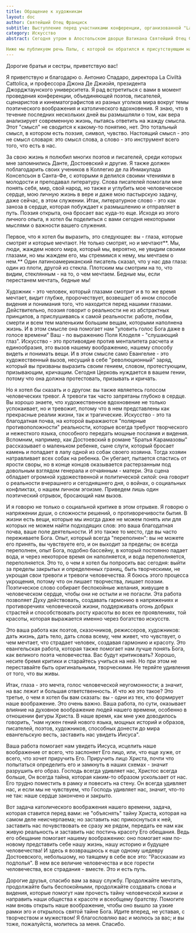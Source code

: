 ```yaml
---
title: Обращение к художникам
layout: doc
author: Святейший Отец Франциск
subtitle: Выступление перед участниками конференции, организованной "La Civiltà Cattolica" совместно с Джорджтаунским университетом, 27.05.2023
category: Искусство
abstract: Сегодня утром в Апостольском дворце Ватикана Святейший Отец Франциск принял в аудиенции участников конференции "Глобальная эстетика католического воображения", организованной "La Civiltà Cattolica" совместно с Джорджтаунским университетом.

Ниже мы публикуем речь Папы, с которой он обратился к присутствующим на встрече
---
```


Дорогие братья и сестры, приветствую вас!

Я приветствую и благодарю о. Антонио Спадаро, директора La Civiltà Cattolica, и профессора Джона Де Джиойя, президента Джорджтаунского университета. Я рад встретиться с вами в момент проведения конференции, объединяющей поэтов, писателей, сценаристов и кинематографистов из разных уголков мира вокруг темы поэтического воображения и католического вдохновения. Я знаю, что в течение последних нескольких дней вы размышляли о том, как вера анализирует современную жизнь, пытаясь ответить на жажду смысла. Этот "смысл" не сводится к какому-то понятию, нет. Это тотальный смысл, в котором есть поэзия, символ, чувство. Настоящий смысл - это не смысл словаря: это смысл слова, а слово - это инструмент всего того, что есть в нас.

За свою жизнь я полюбил многих поэтов и писателей, среди которых мне запомнились Данте, Достоевский и другие. Я также должен поблагодарить своих учеников в Коллегио де ла Инмакулада Консепсьон в Санта-Фе, с которыми я делился своими чтениями в молодости и преподавал литературу. Слова писателей помогали мне понять себя, мир, свой народ, но также и углубить мое человеческое сердце, мою личную жизнь в вере и даже мою пастырскую задачу, даже сейчас, в этом служении. Итак, литературное слово - это как заноза в сердце, которая побуждает к размышлению и отправляет в путь. Поэзия открыта, она бросает вас куда-то еще. Исходя из этого личного опыта, я хотел бы поделиться с вами сегодня некоторыми мыслями о важности вашего служения.

Первое, что я хотел бы выразить, это следующее: вы - глаза, которые смотрят и которые мечтают. Не только смотрят, но и мечтают**. Мы, люди, жаждем нового мира, который мы, вероятно, не увидим своими глазами, но мы жаждем его, мы стремимся к нему, мы мечтаем о нем.** Один латиноамериканский писатель сказал, что у нас два глаза: один из плоти, другой из стекла. Плотским мы смотрим на то, что видим, стеклянным - на то, о чем мечтаем. Бедные мы, если перестанем мечтать, бедные мы!

Художник - это человек, который глазами смотрит и в то же время мечтает, видит глубже, пророчествует, возвещает об ином способе видения и понимания того, что находится перед нашими глазами. Действительно, поэзия говорит о реальности не из абстрактных принципов, а прислушиваясь к самой реальности: работе, любви, смерти и всем тем маленьким большим вещам, которыми наполнена жизнь. И в этом смысле она помогает нам "уловить голос Бога даже в голосе времени" Ваш - по выражению Поля Клоделя - "слушающий глаз". Искусство - это противоядие против менталитета расчета и единообразия, это вызов нашему воображению, нашему способу видеть и понимать вещи. И в этом смысле само Евангелие - это художественный вызов, несущий в себе "революционный" заряд, который вы призваны выразить своим гением, словом, протестующим, призывающим, кричащим. Сегодня Церковь нуждается в вашем гении, потому что она должна протестовать, призывать и кричать.

Но я хотел бы сказать и о другом: вы также являетесь голосом человеческих тревог. А тревоги так часто запрятаны глубоко в сердце. Вы хорошо знаете, что художественное вдохновение не только успокаивает, но и тревожит, потому что в нем представлены как прекрасные реалии жизни, так и трагические. Искусство - это та благодатная почва, на которой выражаются "полярные противоположности" реальности, которые всегда требуют творческого и нежесткого языка, способного передать мощные послания и видения. Вспомним, например, как Достоевский в романе "Братья Карамазовы" рассказывает о маленьком ребенке, сыне слуги, который бросает камень и попадает в лапу одной из собак своего хозяина. Тогда хозяин натравливает всех собак на ребенка. Он убегает, пытается спастись от ярости своры, но в конце концов оказывается растерзанным под довольным взглядом генерала и отчаянным - матери. Эта сцена обладает огромной художественной и политической силой: она говорит о реальности вчерашнего и сегодняшнего дня, о войнах, о социальных конфликтах, о нашем личном эгоизме. Приведем лишь один поэтический отрывок, бросающий нам вызов.

И я говорю не только о социальной критике в этом отрывке. Я говорю о напряжении души, о сложности решений, о противоречивости бытия. В жизни есть вещи, которые мы иногда даже не можем понять или для которых не можем найти подходящих слов: это ваша благодатная почва, ваше поле деятельности. И это также то место, где вы часто переживаете Бога. Опыт, который всегда "переполнен": вы не можете его принять, вы чувствуете его, и он выходит за пределы; он всегда переполнен, опыт Бога, подобно бассейну, в который постоянно падает вода, и через некоторое время он наполняется, и вода переполняется, переполняется. Это то, о чем я хотел бы попросить вас сегодня: выйти за пределы закрытых и определенных границ, быть творческими, не укрощая свои тревоги и тревоги человечества. Я боюсь этого процесса укрощения, потому что он лишает творчества, лишает поэзии. Поэтическое слово собирает беспокойные желания, живущие в человеческом сердце, чтобы они не остыли и не погасли. Эта работа позволяет Духу действовать, создавать гармонию в напряжениях и противоречиях человеческой жизни, поддерживать огонь добрых страстей и способствовать росту красоты во всех ее проявлениях, той красоты, которая выражается именно через богатство искусств.

Это ваша работа как поэтов, сказочников, режиссеров, художников: дать жизнь, дать тело, дать слова всему, чем живет, что чувствует, о чем мечтает, что страдает человек, создавая гармонию и красоту. Это евангельская работа, которая также помогает нам лучше понять Бога, как великого поэта человечества. Вас будут критиковать? Хорошо, несите бремя критики и старайтесь учиться на ней. Но при этом не переставайте быть оригинальными, творческими. Не теряйте удивления от того, что вы живы.

Итак, глаза - это мечта, голос человеческой неугомонности; а значит, на вас лежит и большая ответственность. И что же это такое? Это третье, о чем я хотел бы вам сказать: вы - одни из тех, кто формирует наше воображение. Это очень важно. Ваша работа, по сути, оказывает влияние на духовное воображение людей нашего времени, особенно в отношении фигуры Христа. В наше время, как мне уже доводилось говорить, "нам нужен гений нового языка, мощных историй и образов, писателей, поэтов, художников, способных донести до мира евангельскую весть, заставить нас увидеть Иисуса".

Ваша работа помогает нам увидеть Иисуса, исцелить наше воображение от всего, что заслоняет Его лицо, или, что еще хуже, от всего, что хочет приручить Его. Приручить лицо Христа, почти что попытаться определить его и замкнуть в наших схемах - значит разрушить его образ. Господь всегда удивляет нас, Христос всегда больше, Он всегда тайна, которая каким-то образом ускользает от нас. Его трудно поместить в рамку и повесить на стену. Он всегда удивляет нас, и если мы не чувствуем, что Господь удивляет нас, значит, что-то не так: наше сердце закончено и закрыто.

Вот задача католического воображения нашего времени, задача, которая ставится перед вами: не "объяснять" тайну Христа, которая на самом деле неисчерпаема; но заставить нас прикоснуться к ней, заставить нас почувствовать ее сразу же рядом, передать ее нам как живую реальность и заставить нас постичь красоту Его обещания. Ведь его обещание помогает нашему воображению: оно помогает нам по-новому представить себе нашу жизнь, нашу историю и будущее человечества! И здесь я возвращаюсь к еще одному шедевру Достоевского, небольшому, но таящему в себе все это: "Рассказам из подполья". В нем все величие человечества и все горести человечества, все страдания - вместе. Это и есть путь.

Дорогие друзья, спасибо вам за вашу службу. Продолжайте мечтать, продолжайте быть беспокойными, продолжайте создавать слова и видения, которые помогут нам прочесть тайну человеческой жизни и направить наши общества к красоте и всеобщему братству. Помогите нам вновь открыть наше воображение, чтобы оно вышло за узкие рамки эго и открылось святой тайне Бога. Идите вперед, не уставая, с творчеством и мужеством! Я благословляю вас и молюсь за вас; и вы тоже, пожалуйста, молитесь за меня. Спасибо.
